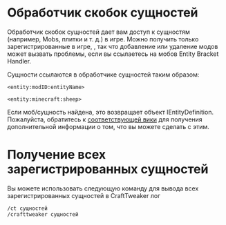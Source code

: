 # Обработчик скобок сущностей

Обработчик скобок сущностей дает вам доступ к сущностям (например, Mobs, плитки и т. д.) в игре. Можно получить только зарегистрированные в игре, , так что добавление или удаление модов может вызвать проблемы, если вы ссылаетесь на мобов Entity Bracket Handler.

Сущности ссылаются в обработчике сущностей таким образом:

```zenscript
<entity:modID:entityName>

<entity:minecraft:sheep>
```

Если моб/сущность найдена, это возвращает объект IEntityDefinition. Пожалуйста, обратитесь к [соответствующей вики](/Vanilla/Entities/IEntityDefinition/) для получения дополнительной информации о том, что вы можете сделать с этим.

# Получение всех зарегистрированных сущностей

Вы можете использовать следующую команду для вывода всех зарегистрированных сущностей в CraftTweaker лог

    /ct сущностей
    /crafttweaker сущностей